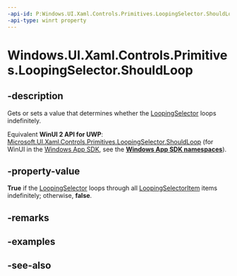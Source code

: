 ```yaml
---
-api-id: P:Windows.UI.Xaml.Controls.Primitives.LoopingSelector.ShouldLoop
-api-type: winrt property
---
```


<!-- Property syntax
public bool ShouldLoop { get;  set; }
-->

# Windows.UI.Xaml.Controls.Primitives.LoopingSelector.ShouldLoop

## -description
Gets or sets a value that determines whether the [LoopingSelector](loopingselector.md) loops indefinitely.

Equivalent **WinUI 2 API for UWP**: [Microsoft.UI.Xaml.Controls.Primitives.LoopingSelector.ShouldLoop](/windows/winui/api/microsoft.ui.xaml.controls.primitives.loopingselector.shouldloop) (for WinUI in the [Windows App SDK](/windows/apps/windows-app-sdk/), see the **[Windows App SDK namespaces](/windows/windows-app-sdk/api/winrt/)**).

## -property-value
**True** if the [LoopingSelector](loopingselector.md) loops through all [LoopingSelectorItem](loopingselectoritem.md) items indefinitely; otherwise, **false**.

## -remarks

## -examples

## -see-also
